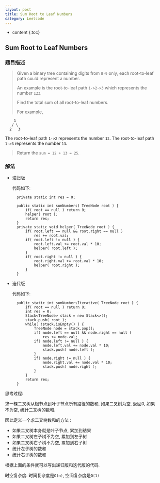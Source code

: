 ```yaml
---
layout: post
title: Sum Root to Leaf Numbers
category: Leetcode
---
```


* content
{:toc}

## Sum Root to Leaf Numbers

### 题目描述

> Given a binary tree containing digits from `0-9` only, each root-to-leaf path could represent a number.
>
> An example is the root-to-leaf path `1->2->3` which represents the number `123`.
>
> Find the total sum of all root-to-leaf numbers.
>
> For example,
>
        1
       / \
      2   3
>
The root-to-leaf path `1->2` represents the number `12`.
The root-to-leaf path `1->3` represents the number `13`.
>
> Return the `sum = 12 + 13 = 25`.

### 解法

* 递归版

    代码如下:

        private static int res = 0;

        public static int sumNumbers( TreeNode root ) {
            if( root == null ) return 0;
            helper( root );
            return res;
        }
        private static void helper( TreeNode root ) {
            if( root.left == null && root.right == null ) 
                res += root.val;
            if( root.left != null ) {
                root.left.val += root.val * 10;
                helper( root.left );
            }
            if( root.right != null ) {
                root.right.val += root.val * 10;
                helper( root.right );
            }
        }

* 迭代版

    代码如下:

        public static int sumNumbersIterative( TreeNode root ) {
            if( root == null ) return 0;
            int res = 0;
            Stack<TreeNode> stack = new Stack<>();
            stack.push( root );
            while( !stack.isEmpty() ) {
                TreeNode node = stack.pop();
                if( node.left == null && node.right == null )
                    res += node.val;
                if( node.left != null ) {
                    node.left.val += node.val * 10;
                    stack.push( node.left );
                }
                if( node.right != null ) {
                    node.right.val += node.val * 10;
                    stack.push( node.right );
                }
            }
            return res;
        }

思考过程: 

求一棵二叉树从根节点到叶子节点所有路径的数和, 如果二叉树为空, 返回0, 如果不为空, 统计二叉树的数和.

因此定义一个求二叉树数和的方法 :

* 如果二叉树本身就是叶子节点, 累加到结果
* 如果二叉树左子树不为空, 累加到左子树
* 如果二叉树右子树不为空, 累加到右子树
* 统计左子树的数和
* 统计右子树的数和

根据上面的条件就可以写出递归版和迭代版的代码.

时空复杂度: 时间复杂度是`O(n)`, 空间复杂度是`O(1)`